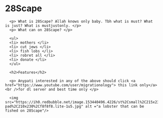 <!DOCTYPE html>
<!-- GLHF ONLY KIDS -->
<html>
  <head>
    <title>28Scape</title>
  </head>

  <body>
  		<h1>28Scape</h1>

      <p> What is 28Scape? Allah knows only baby. Tbh what is must? What is just? What is mustjustonly. </p>
      <p> What can on 28Scape? </p>

      <ul>
      <li> mothers </li>
      <li> cut jews </li>
      <li> fish lobs </li>
      <li> robret all </li>
      <li> donate </li>
      </ul>

      <h2>Features</h2>

      <p> Anypati interested in any of the above should click <a href="https://www.youtube.com/user/migrationology"> this link only</a> <br />for dl server and best time only </p>

      <img src="https://ih0.redbubble.net/image.153440496.4226/st%2Csmall%2C215x235-pad%2C210x230%2Cf8f8f8.lite-1u5.jpg" alt ="a lobster that can be fished on 28Scape"/>
  </body>

</html>
<!-- MOTHER -->
